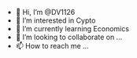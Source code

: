 - 👋 Hi, I’m @DV1126
- 👀 I’m interested in Cypto
- 🌱 I’m currently learning Economics
- 💞️ I’m looking to collaborate on ...
- 📫 How to reach me ...

<!---
DV1126/DV1126 is a ✨ special ✨ repository because its `README.md` (this file) appears on your GitHub profile.
You can click the Preview link to take a look at your changes.
--->
